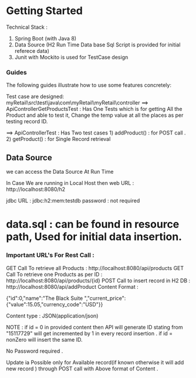 # Getting Started

Technical Stack :
1) Spring Boot (with Java 8)
2) Data Source (H2 Run Time Data base Sql Script is provided for initial referece data)
3) Junit with Mockito is used for TestCase design
### Guides
The following guides illustrate how to use some features concretely:

Test case are designed:
myRetail\src\test\java\com\myRetail\myRetail\controller
 ==> ApiControllerGetProductsTest : Has One Tests which is for getting All the Product and able to test it,
                                    Change the temp value at all the places as per testing record ID.

 ==> ApiControllerTest : Has Two test cases
            1) addProduct() : for POST call .
            2) getProduct() : for Single Record retrieval

## Data Source
we can access the Data Source At Run Time

In Case We are running in Local Host then
web URL : http://localhost:8080/h2

jdbc URL : jdbc:h2:mem:testdb
password : not required

# data.sql : can be found in resource path, Used for initial data insertion.

### Important URL's For Rest Call :

GET Call To retrieve all Products : http://localhost:8080/api/products
GET Call To retrieve one Products as per ID : http://localhost:8080/api/products/{id}
POST Call to insert record in H2 DB : http://localhost:8080/api/addProduct
Content Format :

{"id":0,"name":"The Black Suite ","current_price":{"value":15.05,"currency_code":"USD"}}

Content type : JSON(application/json)

NOTE : if id = 0 in provided content then API will generate ID stating from "15117729" will get incremented by 1 in every
       record insertion .
       if id = nonZero will insert the same ID.

No Password required .

Update ia Possible only for Available record(if known otherwise it will add new record )
through POST call with Above format of Content .





